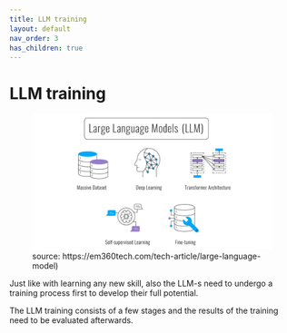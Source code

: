 ```yaml
---
title: LLM training
layout: default
nav_order: 3
has_children: true
---
```


# LLM training

<figure>
  <img src="../images/large-language-models-training.webp" alt="LLM training">
  <figcaption>source: https://em360tech.com/tech-article/large-language-model)</figcaption>
</figure>

Just like with learning any new skill, also the LLM-s need to undergo a training process first to develop their full potential.

The LLM training consists of a few stages and the results of the training need to be evaluated afterwards.